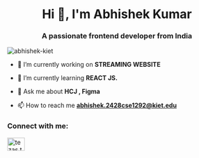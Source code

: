<h1 align="center">Hi 👋, I'm Abhishek Kumar</h1>
<h3 align="center">A passionate frontend developer from India</h3>

<p align="left"> <img src="https://komarev.com/ghpvc/?username=abhishek-kiet&label=Profile%20views&color=0e75b6&style=flat" alt="abhishek-kiet" /> </p>

- 🔭 I’m currently working on **STREAMING WEBSITE**

- 🌱 I’m currently learning **REACT JS.**

- 💬 Ask me about **HCJ , Figma**

- 📫 How to reach me **abhishek.2428cse1292@kiet.edu**

<h3 align="left">Connect with me:</h3>
<p align="left">
<a href="https://instagram.com/tezas.thakur" target="blank"><img align="center" src="https://raw.githubusercontent.com/rahuldkjain/github-profile-readme-generator/master/src/images/icons/Social/instagram.svg" alt="tezas.thakur" height="30" width="40" /></a>
</p>
